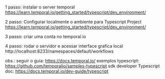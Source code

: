 1 passo: instalar o server temporal
https://learn.temporal.io/getting_started/typescript/dev_environment/

2 passo: Configurar localmente o ambiente para Typescript Project
https://learn.temporal.io/getting_started/typescript/dev_environment/

3 passo: criar uma conta no temporal.io

4 passo: rodar o servidor e acessar interface grafica local
http://localhost:8233/namespaces/default/workflows



obs.:
seguir o guia: https://docs.temporal.io/
exemplos typescript: https://github.com/temporalio/samples-typescript
sdk developer Typescript doc: https://docs.temporal.io/dev-guide/typescript